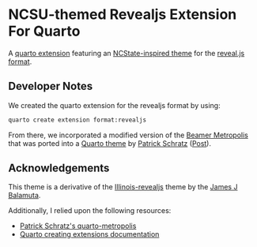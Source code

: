 # NCSU-themed Revealjs Extension For Quarto

A [quarto extension](https://quarto.org/docs/extensions/) featuring an [NCState-inspired theme](https://brand.ncsu.edu/downloads/) for the [reveal.js format](https://quarto.org/docs/presentations/revealjs/).

## Developer Notes

We created the quarto extension for the revealjs format by using:

```sh
quarto create extension format:revealjs
```

From there, we incorporated a modified version of the [Beamer Metropolis](https://github.com/matze/mtheme) that was ported into a [Quarto theme](https://codeberg.org/pat-s/quarto-metropolis) by [Patrick Schratz](https://pat-s.me/) ([Post](https://pat-s.me/quarto-metropolis-theme/)).

## Acknowledgements

This theme is a derivative of the [Illinois-revealjs](https://github.com/coatless-quarto/illinois-revealjs) theme by the [James J Balamuta](https://github.com/coatless).

Additionally, I relied upon the following resources:

- [Patrick Schratz's quarto-metropolis](https://codeberg.org/pat-s/quarto-metropolis/src/branch/main/_extensions/metropolis-theme/metropolis.scss)
- [Quarto creating extensions documentation](https://quarto.org/docs/extensions/creating.html)